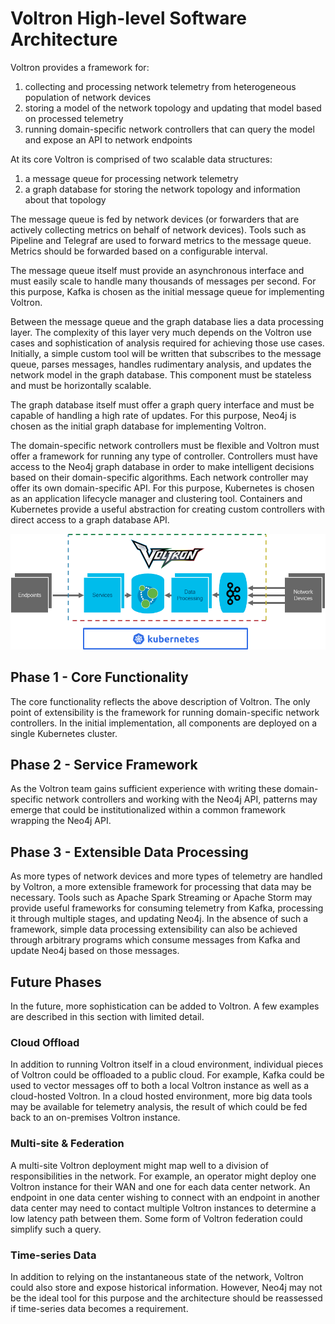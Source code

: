# Voltron High-level Software Architecture

Voltron provides a framework for:
1. collecting and processing network telemetry from heterogeneous population of network devices
2. storing a model of the network topology and updating that model based on processed telemetry
3.  running domain-specific network controllers that can query the model and expose an API to network endpoints

At its core Voltron is comprised of two scalable data structures:
1. a message queue for processing network telemetry
2. a graph database for storing the network topology and information about that topology

The message queue is fed by network devices (or forwarders that are actively collecting metrics on behalf of network devices). Tools such as Pipeline and Telegraf are used to forward metrics to the message queue. Metrics should be forwarded based on a configurable interval.

The message queue itself must provide an asynchronous interface and must easily scale to handle many thousands of messages per second. For this purpose, Kafka is chosen as the initial message queue for implementing Voltron.

Between the message queue and the graph database lies a data processing layer. The complexity of this layer very much depends on the Voltron use cases and sophistication of analysis required for achieving those use cases. Initially, a simple custom tool will be written that subscribes to the message queue, parses messages, handles rudimentary analysis, and updates the network model in the graph database. This component must be stateless and must be horizontally scalable.

The graph database itself must offer a graph query interface and must be capable of handling a high rate of updates. For this purpose, Neo4j is chosen as the initial graph database for implementing Voltron.

The domain-specific network controllers must be flexible and Voltron must offer a framework for running any type of controller. Controllers must have access to the Neo4j graph database in order to make intelligent decisions based on their domain-specific algorithms. Each network controller may offer its own domain-specific API. For this purpose, Kubernetes is chosen as an application lifecycle manager and clustering tool. Containers and Kubernetes provide a useful abstraction for creating custom controllers with direct access to a graph database API.

!["Voltron Software Architecture"](voltron-sw-arch.png "Voltron Software Architecture")

## Phase 1 - Core Functionality

The core functionality reflects the above description of Voltron. The only point of extensibility is the framework for running domain-specific network controllers. In the initial implementation, all components are deployed on a single Kubernetes cluster.

## Phase 2 - Service Framework

As the Voltron team gains sufficient experience with writing these domain-specific network controllers and working with the Neo4j API, patterns may emerge that could be institutionalized within a common framework wrapping the Neo4j API.

## Phase 3 - Extensible Data Processing

As more types of network devices and more types of telemetry are handled by Voltron, a more extensible framework for processing that data may be necessary. Tools such as Apache Spark Streaming or Apache Storm may provide useful frameworks for consuming telemetry from Kafka, processing it through multiple stages, and updating Neo4j. In the absence of such a framework, simple data processing extensibility can also be achieved through arbitrary programs which consume messages from Kafka and update Neo4j based on those messages.

## Future Phases

In the future, more sophistication can be added to Voltron. A few examples are described in this section with limited detail.

### Cloud Offload

In addition to running Voltron itself in a cloud environment, individual pieces of Voltron could be offloaded to a public cloud. For example, Kafka could be used to vector messages off to both a local Voltron instance as well as a cloud-hosted Voltron. In a cloud hosted environment, more big data tools may be available for telemetry analysis, the result of which could be fed back to an on-premises Voltron instance.

### Multi-site & Federation

A multi-site Voltron deployment might map well to a division of responsibilities in the network. For example, an operator might deploy one Voltron instance for their WAN and one for each data center network. An endpoint in one data center wishing to connect with an endpoint in another data center may need to contact multiple Voltron instances to determine a low latency path between them. Some form of Voltron federation could simplify such a query.

### Time-series Data

In addition to relying on the instantaneous state of the network, Voltron could also store and expose historical information. However, Neo4j may not be the ideal tool for this purpose and the architecture should be reassessed if time-series data becomes a requirement.
